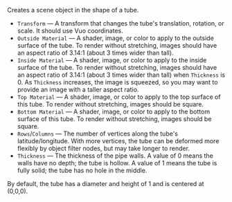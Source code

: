 Creates a scene object in the shape of a tube.

- `Transform` — A transform that changes the tube's translation, rotation, or scale. It should use Vuo coordinates.
- `Outside Material` — A shader, image, or color to apply to the outside surface of the tube.  To render without stretching, images should have an aspect ratio of 3.14:1 (about 3 times wider than tall).
- `Inside Material` — A shader, image, or color to apply to the inside surface of the tube.  To render without stretching, images should have an aspect ratio of 3.14:1 (about 3 times wider than tall) when `Thickness` is 0.  As `Thickness` increases, the image is squeezed, so you may want to provide an image with a taller aspect ratio.
- `Top Material` — A shader, image, or color to apply to the top surface of this tube.  To render without stretching, images should be square.
- `Bottom Material` — A shader, image, or color to apply to the bottom surface of this tube.  To render without stretching, images should be square.
- `Rows`/`Columns` — The number of vertices along the tube's latitude/longitude. With more vertices, the tube can be deformed more flexibly by object filter nodes, but may take longer to render.
- `Thickness` — The thickness of the pipe walls.  A value of 0 means the walls have no depth; the tube is hollow.  A value of 1 means the tube is fully solid; the tube has no hole in the middle.

By default, the tube has a diameter and height of 1 and is centered at (0,0,0).
